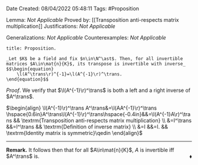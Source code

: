 <div class="topSpace"></div>

Date Created: 08/04/2022 05:48:11
Tags: #Proposition

Lemma: _Not Applicable_
Proved by: [[Transposition anti-respects matrix multiplication]]
Justifications: _Not Applicable_

Generalizations: _Not Applicable_
Counterexamples: _Not Applicable_

``` ad-Proposition
title: Proposition.

_Let $K$ be a field and fix $n\in\N^\ast$. Then, for all invertible matrices $A\in\mat{n}{K}$, its transpose is invertible with inverse_
$$\begin{equation}
    \l(A^\trans\r)^{-1}=\l(A^{-1}\r)^\trans.
\end{equation}$$

```

_Proof_. We verify that $\l(A^{-1}\r)^\trans$ is both a left and a right inverse of $A^\trans$.

$\begin{align}
    \l(A^{-1}\r)^\trans A^\trans&=\l(AA^{-1}\r)^\trans \hspace{0.6in}A^\trans\l(A^{-1}\r)^\trans\hspace{-0.4in}&&=\l(A^{-1}A\r)^\trans && \textrm{Transposition anti-respects matrix multiplication} \\
    &=I^\trans &&=I^\trans && \textrm{Definition of inverse matrix} \\
    &=I &&=I. && \textrm{Identity matrix is symmetric}\qedin
\end{align}$

---

**Remark.** It follows then that for all $A\in\mat{n}{K}$, $A$ is invertible iff $A^\trans$ is.<span style="float:right;">$\blacklozenge$</span>
